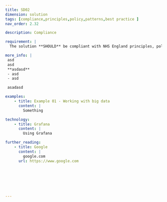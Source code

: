 ```yaml
---
title: SD02
dimension: solution
tags: [compliance,principles,policy,patterns,best practice ]
nav_order: 2.32

description: Compliance

requirement: |
  The solution **SHOULD** be compliant with NHS England principles, policy, patterns and best practice.

more_info: |
 asd
 asd
 **asdasd**
 - asd 
 - asd

 asadasd

examples: 
    - title: Example 01 - Working with big data
      content: |
        Something

technology:
    - title: Grafana
      content: |
        Using Grafana

further_reading:
    - title: Google
      content: |
        google.com
      url: https://www.google.com







---
```

